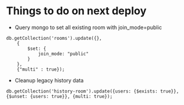 # Things to do on next deploy

* Query mongo to set all existing room  with join_mode=public
```
db.getCollection('rooms').update({},
    {
        $set: {
            join_mode: "public"
        }
    },
    {"multi" : true});
```

* Cleanup legacy history data
```
db.getCollection('history-room').update({users: {$exists: true}}, {$unset: {users: true}}, {multi: true});
```